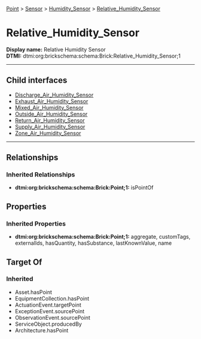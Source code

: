 [Point](../../../Point.md) > [Sensor](../../Sensor.md) > [Humidity_Sensor](../Humidity_Sensor.md) > [Relative_Humidity_Sensor](.)
# Relative_Humidity_Sensor

**Display name:** Relative Humidity Sensor<br />
**DTMI:** dtmi:org:brickschema:schema:Brick:Relative_Humidity_Sensor;1

---


## Child interfaces
* [Discharge_Air_Humidity_Sensor](Discharge_Air_Humidity_Sensor.md)
* [Exhaust_Air_Humidity_Sensor](Exhaust_Air_Humidity_Sensor.md)
* [Mixed_Air_Humidity_Sensor](Mixed_Air_Humidity_Sensor.md)
* [Outside_Air_Humidity_Sensor](Outside_Air_Humidity_Sensor.md)
* [Return_Air_Humidity_Sensor](Return_Air_Humidity_Sensor.md)
* [Supply_Air_Humidity_Sensor](Supply_Air_Humidity_Sensor.md)
* [Zone_Air_Humidity_Sensor](Zone_Air_Humidity_Sensor.md)

---
## Relationships
### Inherited Relationships
* **dtmi:org:brickschema:schema:Brick:Point;1:** isPointOf
## Properties
### Inherited Properties
* **dtmi:org:brickschema:schema:Brick:Point;1:** aggregate, customTags, externalIds, hasQuantity, hasSubstance, lastKnownValue, name
## Target Of
### Inherited
* Asset.hasPoint
* EquipmentCollection.hasPoint
* ActuationEvent.targetPoint
* ExceptionEvent.sourcePoint
* ObservationEvent.sourcePoint
* ServiceObject.producedBy
* Architecture.hasPoint
